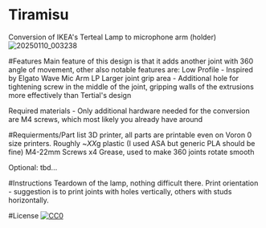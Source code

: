 # Tiramisu
Conversion of IKEA's Terteal Lamp to microphone arm (holder)
![20250110_003238](https://github.com/user-attachments/assets/8828c2bf-f3e8-4bc2-99d8-a41518fdd519)

#Features
Main feature of this design is that it adds another joint with 360 angle of movement, other also notable features are:
  Low Profile - Inspired by Elgato Wave Mic Arm LP
  Larger joint grip area - Additional hole for tightening screw in the middle of the joint, gripping walls of the extrusions more effectively than Tertial's design
  
  Required materials - Only additional hardware needed for the conversion are M4 screws, which most likely you already have around

#Requierments/Part list
3D printer, all parts are printable even on Voron 0 size printers.
Roughly ~*XX*g plastic (I used ASA but generic PLA should be fine) 
M4-22mm Screws x4
Grease, used to make 360 joints rotate smooth

Optional:
  tbd...


#Instructions
Teardown of the lamp, nothing difficult there.
Print orientation - suggestion is to print joints with holes vertically, others with studs horizontally.



#License
[![CC0]([https://creativecommons.org/licenses/by-sa/4.0/])]([https://creativecommons.org/publicdomain/zero/1.0/](https://creativecommons.org/licenses/by-sa/4.0/))
